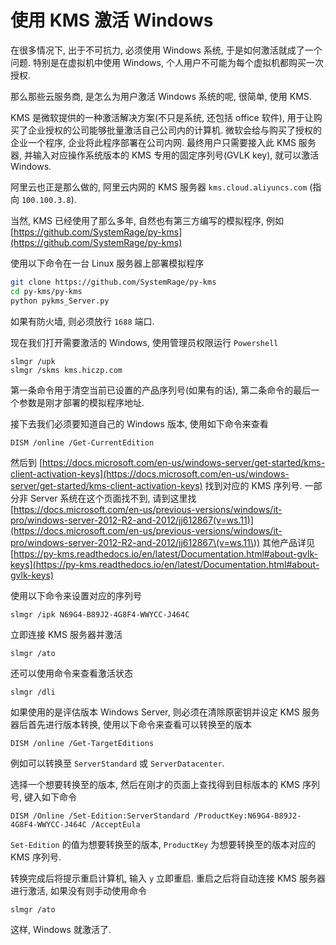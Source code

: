 # 使用 KMS 激活 Windows

在很多情况下, 出于不可抗力, 必须使用 Windows 系统, 于是如何激活就成了一个问题. 特别是在虚拟机中使用 Windows, 个人用户不可能为每个虚拟机都购买一次授权.

那么那些云服务商, 是怎么为用户激活 Windows 系统的呢, 很简单, 使用 KMS.

KMS 是微软提供的一种激活解决方案(不只是系统, 还包括 office 软件), 用于让购买了企业授权的公司能够批量激活自己公司内的计算机. 微软会给与购买了授权的企业一个程序, 企业将此程序部署在公司内网. 最终用户只需要接入此 KMS 服务器, 并输入对应操作系统版本的 KMS 专用的固定序列号(GVLK key), 就可以激活 Windows.

阿里云也正是那么做的, 阿里云内网的 KMS 服务器 `kms.cloud.aliyuncs.com` (指向 `100.100.3.8`).

当然, KMS 已经使用了那么多年, 自然也有第三方编写的模拟程序, 例如 [https://github.com/SystemRage/py-kms](https://github.com/SystemRage/py-kms)

使用以下命令在一台 Linux 服务器上部署模拟程序

```bash
git clone https://github.com/SystemRage/py-kms
cd py-kms/py-kms
python pykms_Server.py
```

如果有防火墙, 则必须放行 `1688` 端口.

现在我们打开需要激活的 Windows, 使用管理员权限运行 `Powershell`

```
slmgr /upk
slmgr /skms kms.hiczp.com
```

第一条命令用于清空当前已设置的产品序列号(如果有的话), 第二条命令的最后一个参数是刚才部署的模拟程序地址.

接下去我们必须要知道自己的 Windows 版本, 使用如下命令来查看

```
DISM /online /Get-CurrentEdition
```

然后到 [https://docs.microsoft.com/en-us/windows-server/get-started/kms-client-activation-keys](https://docs.microsoft.com/en-us/windows-server/get-started/kms-client-activation-keys) 找到对应的 KMS 序列号. 一部分非 Server 系统在这个页面找不到, 请到这里找 [https://docs.microsoft.com/en-us/previous-versions/windows/it-pro/windows-server-2012-R2-and-2012/jj612867(v=ws.11)](https://docs.microsoft.com/en-us/previous-versions/windows/it-pro/windows-server-2012-R2-and-2012/jj612867\(v=ws.11\)) 其他产品详见 [https://py-kms.readthedocs.io/en/latest/Documentation.html#about-gvlk-keys](https://py-kms.readthedocs.io/en/latest/Documentation.html#about-gvlk-keys)

使用以下命令来设置对应的序列号

```
slmgr /ipk N69G4-B89J2-4G8F4-WWYCC-J464C
```

立即连接 KMS 服务器并激活

```
slmgr /ato
```

还可以使用命令来查看激活状态

```
slmgr /dli
```

如果使用的是评估版本 Windows Server, 则必须在清除原密钥并设定 KMS 服务器后首先进行版本转换, 使用以下命令来查看可以转换至的版本

```
DISM /online /Get-TargetEditions
```

例如可以转换至 `ServerStandard` 或 `ServerDatacenter`.

选择一个想要转换至的版本, 然后在刚才的页面上查找得到目标版本的 KMS 序列号, 键入如下命令

```
DISM /Online /Set-Edition:ServerStandard /ProductKey:N69G4-B89J2-4G8F4-WWYCC-J464C /AcceptEula
```

`Set-Edition` 的值为想要转换至的版本, `ProductKey` 为想要转换至的版本对应的 KMS 序列号.

转换完成后将提示重启计算机, 输入 `y` 立即重启. 重启之后将自动连接 KMS 服务器进行激活, 如果没有则手动使用命令

```
slmgr /ato
```

这样, Windows 就激活了.
